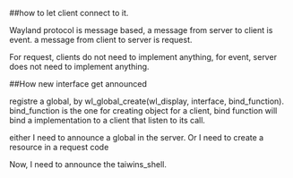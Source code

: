 ##how to let client connect to it.

Wayland protocol is message based, a message from server to client is event. a
message from client to server is request.

For request, clients do not need to implement anything, for event, server does
not need to implement anything. 


##How new interface get announced

registre a global, by wl_global_create(wl_display, interface, bind_function).
bind_function is the one for creating object for a client, bind function will
bind a implementation to a client that listen to its call.

either I need to announce a global in the server. Or I need to create a resource
in a request code

Now, I need to announce the taiwins_shell.

